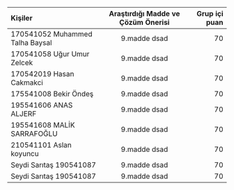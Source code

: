 | Kişiler  | Araştırdığı Madde ve Çözüm Önerisi  | Grup içi puan |
| :------------ |:---------------:| -----:|
| 170541052 Muhammed Talha Baysal    | 9.madde dsad | 70 |
| 170541058 Uğur Umur Zelcek   | 9.madde dsad | 70 |
| 170542019 Hasan Cakmakci   | 9.madde dsad | 70 |
| 175541008 Bekir Öndeş    | 9.madde dsad | 70 |
| 195541606 ANAS ALJERF | 9.madde dsad | 70 |
| 195541608  MALİK SARRAFOĞLU   | 9.madde dsad | 70 |
| 210541101 Aslan koyuncu     | 9.madde dsad | 70 |
| Seydi Sarıtaş 190541087    | 9.madde dsad | 70 |
| Seydi Sarıtaş 190541087  | 9.madde dsad | 70 |
